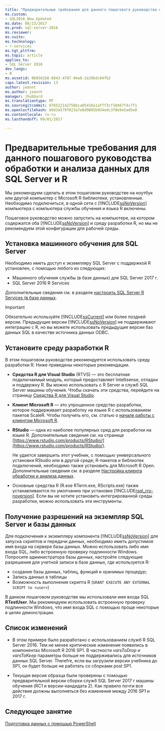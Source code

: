 ```yaml
---
title: "Предварительные требования для данного пошагового руководства обработки и анализа данных для SQL Server и R | Документы Microsoft"
ms.custom:
- SQL2016_New_Updated
ms.date: 08/23/2017
ms.prod: sql-server-2016
ms.reviewer: 
ms.suite: 
ms.technology:
- r-services
ms.tgt_pltfrm: 
ms.topic: article
applies_to:
- SQL Server 2016
dev_langs:
- R
ms.assetid: 0b0582b8-8843-4787-94a8-2e28bdc04fb2
caps.latest.revision: 13
author: jeannt
ms.author: jeannt
manager: jhubbard
ms.translationtype: MT
ms.sourcegitcommit: 876522142756bca05416a1afff3cf10467f4c7f1
ms.openlocfilehash: b9d3a579f023a7e6d9805b934edc3f0e9e5ad5e8
ms.contentlocale: ru-ru
ms.lasthandoff: 09/01/2017

---
```

# <a name="prerequisites-for-the-data-science-walkthrough-for-sql-server-and-r"></a>Предварительные требования для данного пошагового руководства обработки и анализа данных для SQL Server и R

Мы рекомендуем сделать в этом пошаговом руководстве на ноутбук или другой компьютер с Microsoft R библиотеки, установленные. Необходимо подключиться, в одной сети с [!INCLUDE[ssNoVersion](../../includes/ssnoversion-md.md)] компьютера с компьютера службы обучения и языка R включены.

Пошаговое руководство можно запустить на компьютере, на котором содержатся оба [!INCLUDE[ssNoVersion](../../includes/ssnoversion-md.md)] и среду разработки R, но мы не рекомендуем этой конфигурации для рабочей среды.

## <a name="install-machine-learning-for-sql-server"></a>Установка машинного обучения для SQL Server

Необходимо иметь доступ к экземпляру SQL Server с поддержкой R установлен, с помощью любого из следующих:

+ Машинного обучения службы (в базе данных) для SQL Server 2017 г.
+ SQL Server 2016 R Services

Дополнительные сведения см. в разделе [настроить SQL Server R Services (в базе данных](../r/set-up-sql-server-r-services-in-database.md).

> [!IMPORTANT]
> Обязательно используйте [!INCLUDE[ssCurrent](../../includes/sscurrent-md.md)] или более поздней версии. Предыдущие версии [!INCLUDE[ssNoVersion](../../includes/ssnoversion-md.md)] не поддерживают интеграцию с R, но вы можете использовать предыдущие версии баз данных SQL в качестве источника данных ODBC.

## <a name="install-an-r-development-environment"></a>Установите среду разработки R

В этом пошаговом руководстве рекомендуется использовать среду разработки R. Ниже приведены некоторые рекомендации.

- **Средства R для Visual Studio** (RTVS) — это бесплатная подключаемый модуль, который предоставляет Intellisense, отладки и поддержку R. Вы можно использовать с R Server и служб SQL Server машины обучения. Чтобы скачать эти средства, перейдите на страницу [Средства R для Visual Studio](https://www.visualstudio.com/features/rtvs-vs.aspx).

- **Клиент Microsoft R** — это упрощенное средство разработки, которое поддерживает разработку на языке R с использованием пакетов ScaleR. Чтобы получить его, см. статью о [начале работы с клиентом Microsoft R](https://msdn.microsoft.com/microsoft-r/r-client-get-started).

- **RStudio** — одна из наиболее популярных сред для разработки на языке R. Дополнительные сведения см. на странице [https://www.rstudio.com/products/RStudio/](https://www.rstudio.com/products/RStudio/).

    Не удается завершить этот учебник, с помощью универсального установки RStudio или в другой среде; R-пакетов и библиотек подключений, необходимо также установить для Microsoft R Open. Дополнительные сведения см. в разделе [Настройка клиента обработки и анализа данных](../r/set-up-a-data-science-client.md).

- Основные средства R (R.exe RTerm.exe, RScripts.exe) также устанавливаются по умолчанию при установке [!INCLUDE[rsql_rro-noversion](../../includes/rsql-rro-noversion-md.md)]. Если вы не хотите установить интегрированной среды разработки, можно использовать эти инструменты.

## <a name="get-permissions-on-the-sql-server-instance-and-database"></a>Получение разрешений на экземпляр SQL Server и базы данных

Для подключения к экземпляру компонента [!INCLUDE[ssNoVersion](../../includes/ssnoversion-md.md)] для запуска скриптов и передачи данных, необходимо иметь допустимое имя входа на сервере базы данных.  Можно использовать либо имя входа SQL, либо встроенную проверку подлинности Windows. Попросите администратора базы данных, настройте следующие разрешения для учетной записи в базе данных, где используется R:

- создание базы данных, таблиц, функций и хранимых процедур;
- Запись данных в таблицы
- Возможность выполнения скрипта R (`GRANT EXECUTE ANY EXTERNAL SCRIPT to <user>`)

В данном пошаговом руководстве мы использовали имя входа SQL **RTestUser**. Мы рекомендуем использовать встроенную проверку подлинности Windows, что имя входа SQL с помощью проще некоторые в целях демонстрации.

## <a name="change-list"></a>Список изменений

+ В этом примере было разработано с использованием служб R SQL Server 2016. Тем не менее критические изменения появились в компонентах Microsoft R 2016 SP1. В частности _varsToDrop_ и _varsToKeep_ параметры больше не поддерживались для источников данных SQL Server. Therefre, если вы загрузили версии учебника до SP1, он будет больше не работать со сборками post SP1.

+ Текущая версия образца были проверены с помощью предварительной версии сборки служб SQL Server 2017 г машины обучения (RC1 и версии-кандидата 2). Как правило почти все действия должны выполняться без изменения между 2016 SP1 и 2017 г.

## <a name="next-lesson"></a>Следующее занятие

[Подготовка данных с помощью PowerShell](/walkthrough-prepare-the-data.md)

